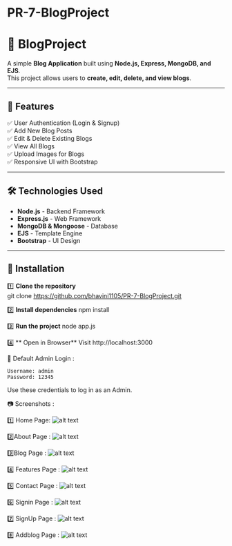 # PR-7-BlogProject
# 📝 BlogProject

A simple **Blog Application** built using **Node.js, Express, MongoDB, and EJS**.  
This project allows users to **create, edit, delete, and view blogs**.

---

## 🚀 Features
✅ User Authentication (Login & Signup)  
✅ Add New Blog Posts  
✅ Edit & Delete Existing Blogs  
✅ View All Blogs  
✅ Upload Images for Blogs  
✅ Responsive UI with Bootstrap  

---

## 🛠️ Technologies Used
- **Node.js** - Backend Framework  
- **Express.js** - Web Framework  
- **MongoDB & Mongoose** - Database  
- **EJS** - Template Engine  
- **Bootstrap** - UI Design  

---

## 📌 Installation

1️⃣ **Clone the repository**  
git clone https://github.com/bhavini1105/PR-7-BlogProject.git

2️⃣ **Install dependencies**
npm install

3️⃣ **Run the project**
node app.js

4️⃣ ** Open in Browser**
Visit http://localhost:3000

🔑 Default Admin Login :

    Username: admin
    Password: 12345
Use these credentials to log in as an Admin.

📷 Screenshots :

1️⃣ Home Page:
![alt text](HomePage.png) 

2️⃣About Page :
![alt text](AboutPage.png)

3️⃣Blog Page :
![alt text](BlogPage.png)

4️⃣ Features Page :
![alt text](FeaturesPage.png)

5️⃣ Contact Page :
![alt text](ContactPage.png)

6️⃣ Signin Page :
![alt text](SignIn.png)

7️⃣ SignUp Page :
![alt text](SignUp.png)

8️⃣ Addblog Page :
![alt text](AddblogPage.png)